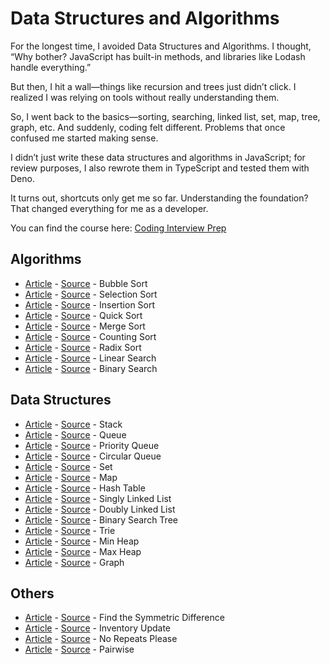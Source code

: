 # Data Structures and Algorithms

For the longest time, I avoided Data Structures and Algorithms. I thought, “Why bother? JavaScript has built-in methods, and libraries like Lodash handle everything.”

But then, I hit a wall—things like recursion and trees just didn’t click. I realized I was relying on tools without really understanding them.

So, I went back to the basics—sorting, searching, linked list, set, map, tree, graph, etc. And suddenly, coding felt different. Problems that once confused me started making sense.

I didn’t just write these data structures and algorithms in JavaScript; for review purposes, I also rewrote them in TypeScript and tested them with Deno.

It turns out, shortcuts only get me so far. Understanding the foundation? That changed everything for me as a developer.

You can find the course here: [Coding Interview Prep](https://www.freecodecamp.org/learn/coding-interview-prep/)

## Algorithms

- [Article](https://viendinh.com/posts/zzzx-sap-xep-noi-bot/) - [Source](algorithms/sorting/bubble-sort.ts) - Bubble Sort
- [Article](https://viendinh.com/posts/zzzw-sap-xep-chon/) - [Source](algorithms/sorting/selection-sort.ts) - Selection Sort
- [Article](https://viendinh.com/posts/zzzv-sap-xep-chen/) - [Source](algorithms/sorting/insertion-sort.ts) - Insertion Sort
- [Article](https://viendinh.com/posts/zzzu-sap-xep-nhanh/) - [Source](algorithms/sorting/quick-sort.ts) - Quick Sort
- [Article](https://viendinh.com/posts/zzzt-sap-xep-tron/) - [Source](algorithms/sorting/merge-sort.ts) - Merge Sort
- [Article](https://viendinh.com/posts/zzzg-sap-xep-phan-phoi/) - [Source](algorithms/sorting/counting-sort.ts) - Counting Sort
- [Article](https://viendinh.com/posts/zzze-sap-xep-theo-co-so/) - [Source](algorithms/sorting/radix-sort.ts) - Radix Sort
- [Article](https://viendinh.com/posts/zzzl-tim-kiem-tuan-tu/) - [Source](algorithms/search/linear-search.ts) - Linear Search
- [Article](https://viendinh.com/posts/zzzm-tim-kiem-nhi-phan/) - [Source](algorithms/search/binary-search.ts) - Binary Search

## Data Structures

- [Article](https://viendinh.com/posts/zzzb-ngan-xep/) - [Source](data-structures/stack.ts) - Stack
- [Article](https://viendinh.com/posts/zzza-hang-doi/) - [Source](data-structures/queue.ts) - Queue
- [Article](https://www.freecodecamp.org/learn/coding-interview-prep/data-structures/create-a-priority-queue-class) - [Source](data-structures/queue-priority.ts) - Priority Queue
- [Article](https://www.freecodecamp.org/learn/coding-interview-prep/data-structures/create-a-circular-queue) - [Source](data-structures/queue-circular.ts) - Circular Queue
- [Article](https://viendinh.com/posts/zzyw-tap-hop/) - [Source](data-structures/set.ts) - Set
- [Article](https://viendinh.com/posts/zzyv-bang-anh-xa/) - [Source](data-structures/map.ts) - Map
- [Article](https://viendinh.com/posts/zzzi-bang-bam/) - [Source](data-structures/hash-table.ts) - Hash Table
- [Article](https://viendinh.com/posts/zzyu-danh-sach-lien-ket-don/) - [Source](data-structures/linked-list-singly.ts) - Singly Linked List
- [Article](https://viendinh.com/posts/zzyt-danh-sach-lien-ket-doi/) - [Source](data-structures/linked-list-doubly.ts) - Doubly Linked List
- [Article](https://viendinh.com/posts/zzys-cay-tim-kiem-nhi-phan/) - [Source](data-structures/binary-search-tree.ts) - Binary Search Tree
- [Article](https://viendinh.com/posts/zzyr-trie/) - [Source](data-structures/trie.ts) - Trie
- [Article](https://viendinh.com/posts/zzyq-dong-nhi-phan/) - [Source](data-structures/heap-min.ts) - Min Heap
- [Article](https://viendinh.com/posts/zzyq-dong-nhi-phan/) - [Source](data-structures/heap-max.ts) - Max Heap
- [Article](https://viendinh.com/posts/zzzj-do-thi/) - [Source](data-structures/graph-implementation.ts) - Graph

## Others

- [Article](https://www.freecodecamp.org/learn/coding-interview-prep/algorithms/find-the-symmetric-difference) - [Source](algorithms/others/find-the-symmetric-difference.ts) - Find the Symmetric Difference
- [Article](https://www.freecodecamp.org/learn/coding-interview-prep/algorithms/inventory-update) - [Source](algorithms/others/inventory-update.ts) - Inventory Update
- [Article](https://www.freecodecamp.org/learn/coding-interview-prep/algorithms/no-repeats-please) - [Source](algorithms/others/no-repeats-please.ts) - No Repeats Please
- [Article](https://www.freecodecamp.org/learn/coding-interview-prep/algorithms/pairwise) - [Source](algorithms/others/pairwise.ts) - Pairwise
